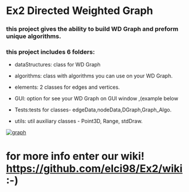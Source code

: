 # Ex2 Directed Weighted Graph

### this project gives the ability to build WD Graph and preform unique algorithms.
### this project includes 6 folders:

* dataStructures: class for WD Graph

* algorithms: class with algorithms you can use on your WD Graph.

* elements: 2 classes for edges and vertices.

* GUI: option for see your WD Graph on GUI window ,(example below

* Tests:tests for classes- edgeData,nodeData,DGraph,Graph_Algo.

* utils: util auxiliary classes - Point3D, Range, stdDraw.

<a href="http://www.siz.co.il/"><img src="http://up419.siz.co.il/up3/zymuzznmwjyn.png" border="0" alt="graph" /></a>

# for more info enter our wiki!  https://github.com/elci98/Ex2/wiki  :-)
